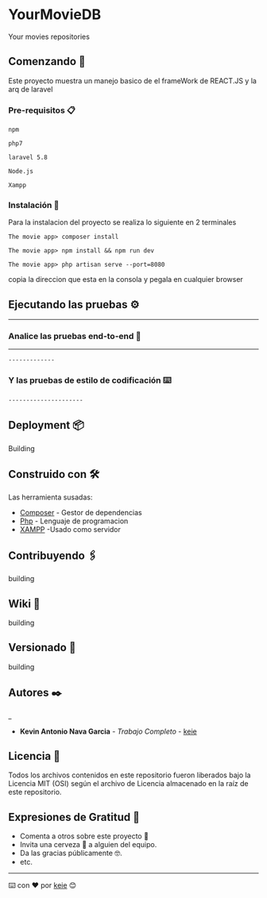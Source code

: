# YourMovieDB

Your movies repositories

## Comenzando 🚀

Este proyecto muestra un manejo basico de el frameWork de REACT.JS y la arq de laravel 


### Pre-requisitos 📋



```
npm
```
```
php7
```
```
laravel 5.8
```
```
Node.js
```
```
Xampp
```

### Instalación 🔧

Para la instalacion del proyecto se realiza lo siguiente en 2 terminales

```
The movie app> composer install
```



```
The movie app> npm install && npm run dev
```
```
The movie app> php artisan serve --port=8080
```

copia la direccion que esta en la consola y pegala en cualquier browser 

## Ejecutando las pruebas ⚙️

---------------------

### Analice las pruebas end-to-end 🔩

-----
```
-------------
```

### Y las pruebas de estilo de codificación ⌨️


```
---------------------
```

## Deployment 📦

Building
## Construido con 🛠️

Las herramienta susadas:

* [Composer](https://getcomposer.org/) - Gestor de dependencias
* [Php](https://www.php.net/downloads.php) - Lenguaje de programacion
* [XAMPP](https://www.apachefriends.org/es/download.html) -Usado como servidor 

## Contribuyendo 🖇️

building
## Wiki 📖

building

## Versionado 📌

building

## Autores ✒️

_

* **Kevin Antonio Nava Garcia** - *Trabajo Completo* - [keie](https://github.com/keie)




## Licencia 📄

Todos los archivos contenidos en este repositorio fueron liberados bajo la Licencia MIT (OSI) según el archivo de Licencia almacenado en la raíz de este repositorio.

## Expresiones de Gratitud 🎁

* Comenta a otros sobre este proyecto 📢
* Invita una cerveza 🍺 a alguien del equipo. 
* Da las gracias públicamente 🤓.
* etc.



---
⌨️ con ❤️ por [keie](https://github.com/keie) 😊
